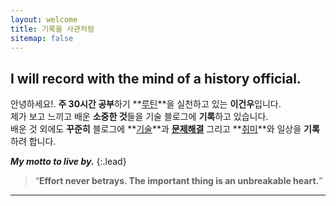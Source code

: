 ```yaml
---
layout: welcome
title: 기록을 사관처럼
sitemap: false
---
```


## I will record with the mind of a history official.

안녕하세요!. **주 30시간 공부**하기 **[루틴]**을 실천하고 있는 **이건우**입니다.<br>
제가 보고 느끼고 배운 **소중한 것**들을 기술 블로그에 **기록**하고 있습니다.<br>
배운 것 외에도 **꾸준히** 블로그에 **[기술]**과 **[문제해결]** 그리고 **[취미]**와 일상을 **기록**하려 합니다.<br>

_**My motto to live by.**_
{:.lead}

> “**Effort never betrays. The important thing is an unbreakable heart.**”

---

<!--author-->

<!-- Links -->
[루틴]: /tag-routine/
[기술]: /development/
[취미]: /books/
[문제해결]: /tag-problem-solving/